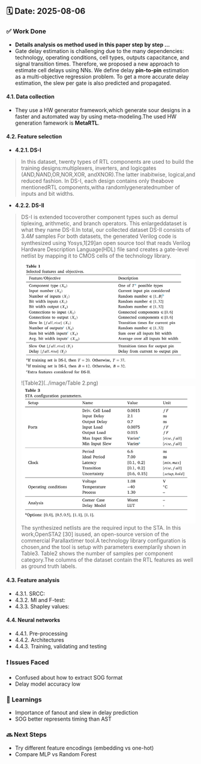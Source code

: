 ## 🗓️ Date: 2025-08-06

### ✅ Work Done
- **Details analysis os method used in this paper step by step ...**
-  Gate delay estimation is challenging due to the many dependencies: technology, operating conditions, cell types, outputs capacitance, and signal transition times. Therefore, we proposed a new approach to estimate cell delays using NNs. We define delay **pin-to-pin** estimation as a multi-objective regression problem. To get a more accurate delay estimation, the slew per gate is also predicted and propagated.
####  4.1. Data collection
- They use  a HW generator framework,which generate sour designs in a faster and automated way by using meta-modeling.The used HW generation famework is **MetaRTL**.
####  4.2. Feature selection
- **4.2.1. DS-I**
> In this dataset, twenty types of RTL components are used to build the training designs:multiplexers, inverters, and logicgates (AND,NAND,OR,NOR,XOR, andXNOR).The latter inabitwise, logical,and reduced fashion.  In DS-I, each design contains only theabove
mentionedRTL components,witha randomlygeneratednumber of inputs and bit widths.
-  **4.2.2. DS-II**
> DS-I is extended tocoverother component types such as demul tiplexing, arithmetic, and branch operators. This enlargeddataset is what they name DS-II.In total, our collected dataset DS-II
 consists of 3.4𝑀 samples
> For both datasets, the generated Verilog code is synthesized using Yosys,1[29]an open source tool that reads Verilog Hardware Description Language(HDL) file sand creates a gate-level netlist by mapping it to CMOS cells of the technology library.
![Table1](../image/Table1.png)
![Table2](../image/Table 2.png)
![Table3](../image/Table3.png)
> The synthesized netlists are the required input to the STA. In this work,OpenSTA2 [30] isused, an open-source version of the commercial Parallaxtimer tool.A technology library configuration
 is chosen,and the tool is setup with parameters exemplarily shown in Table3.
>Table2 shows the number of samples per component category.The columns of the dataset
 contain the RTL features as well as ground truth labels.
 #### 4.3. Feature analysis
 - 4.3.1. SRCC:
 - 4.3.2. MI and F-test:
 - 4.3.3. Shapley values:
#### 4.4. Neural networks
- 4.4.1. Pre-processing
- 4.4.2. Architectures
- 4.4.3. Training, validating and testing
### ❗ Issues Faced
- Confused about how to extract SOG format
- Delay model accuracy low

### 📝 Learnings
- Importance of fanout and slew in delay prediction
- SOG better represents timing than AST

### 🔜 Next Steps
- Try different feature encodings (embedding vs one-hot)
- Compare MLP vs Random Forest

